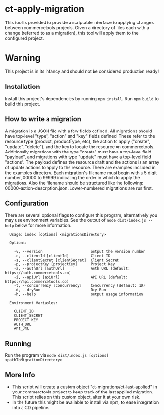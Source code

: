 ct-apply-migration
====

This tool is provided to provide a scriptable interface to applying changes between commercetools projects.
Given a directory of files each with a change (referred to as a migration), this tool will apply them to the configured project.

Warning
====
This project is in its infancy and should not be considered production ready!


Installation
----

Install this project's dependencies by running `npm install`.  Run `npm build` to build this project.

How to write a migration
---

A migration is a JSON file with a few fields defined.  All migrations should have top-level "type", "action" and "key" fields defined.  These refer to the resource type (product, productType, etc), the action to apply ("create", "update", "delete"), and the key to locate the resource on commercetools.  Additionally migrations with the type "create" must have a top-level field "payload", and migrations with type "update" must have a top-level field "actions".  The payload defines the resource draft and the actions is an array of update actions to apply to the resource.  There are examples included in the examples directory.  Each migration's filename must begin with a 5 digit number, 00000 to 99999 indicating the order in which to apply the migrations.  Also the filename should be structured like the following: 00000-action-description.json.  Lower-numbered migrations are run first.

Configuration
---
There are several optional flags to configure this program, alternatively you may use environment variables.  See the output of `node dist/index.js --help` below for more information.

```
  Usage: index [options] <migrationsDirectory>

  Options:

    -v, --version                      output the version number
    -c, --clientId [clientId]          Client ID
    -s, --clientSecret [clientSecret]  Client Secret
    -p, --projectKey [projectKey]      Project Key
    -a, --authUrl [authUrl]            Auth URL (default: https://auth.commercetools.co)
    -i, --apiUrl [apiUrl]              API URL (default: https://api.commercetools.co)
    -t, --concurrency [concurrency]    Concurrency (default: 10)
    -d, --dryRun                       Dry Run
    -h, --help                         output usage information

  Environment Variables:

    CLIENT_ID
    CLIENT_SECRET
    PROJECT_KEY
    AUTH_URL
    API_URL
```

Running
---
Run the program via `node dist/index.js [options] <pathToMigrationDirectory>`

More Info
---

* This script will create a custom object "ct-migrations/ct-last-applied" in your commerctools project to keep track of the last applied migration.  This script relies on this custom object, alter it at your own risk.
* In the future this might be available to install via npm, to ease integration into a CD pipeline.
